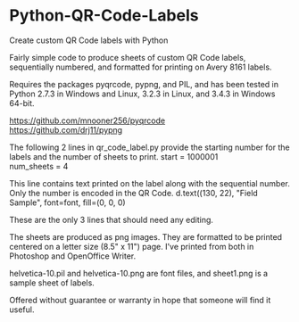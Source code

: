 # Python-QR-Code-Labels
Create custom QR Code labels with Python

Fairly simple code to produce sheets of custom QR Code labels, sequentially numbered, and formatted for printing on Avery 8161 labels.

Requires the packages pyqrcode, pypng, and PIL, and has been tested in Python 2.7.3 in Windows and Linux, 3.2.3 in Linux, and 3.4.3 in Windows 64-bit.

https://github.com/mnooner256/pyqrcode<br />
https://github.com/drj11/pypng

The following 2 lines in qr_code_label.py provide the starting number for the labels and the number of sheets to print. 
start = 1000001<br />
num_sheets = 4

This line contains text printed on the label along with the sequential number. Only the number is encoded in the QR Code.
d.text((130, 22), "Field Sample", font=font, fill=(0, 0, 0)

These are the only 3 lines that should need any editing.

The sheets are produced as png images. They are formatted to be printed centered on a letter size (8.5" x 11") page. I've printed from both in Photoshop and OpenOffice Writer.

helvetica-10.pil and helvetica-10.png are font files, and sheet1.png is a sample sheet of labels.

Offered without guarantee or warranty in hope that someone will find it useful.
